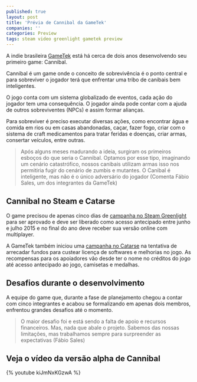 ```yaml
---
published: true
layout: post
title: 'Prévia de Cannibal da GameTek'
companies: ''
categories: Preview
tags: steam video greenlight gametek preview
---
```

A indie brasileira <a href="http://www.gametekbrasil.com/" target="_blank">GameTek</a>
 está há cerca de dois anos desenvolvendo seu primeiro game: Cannibal.

Cannibal é um game onde o conceito de sobrevivência é o ponto central e para sobreviver o jogador terá que enfrentar uma tribo de canibais bem inteligentes.

O jogo conta com um sistema globalizado de eventos, cada ação do jogador tem uma consequência. O jogador ainda pode contar com a ajuda de outros sobreviventes (NPCs) e assim formar alianças.

Para sobreviver é preciso executar diversas ações, como encontrar água e comida em rios ou em casas abandonadas, caçar, fazer fogo, criar com o sistema de craft medicamentos para tratar feridas e doenças, criar armas, consertar veículos, entre outras.

> Após alguns meses madurando a ideia, surgiram os primeiros esboços do que seria o Cannibal. Optamos por esse tipo, imaginando um cenário catastrófico, nossos canibais utilizam armas isso nos permitiria fugir do cenário de zumbis e mutantes. O Canibal é inteligente, mas não é o único adversário do jogador (Comenta Fábio Sales, um dos integrantes da GameTek)

## Cannibal no Steam e Catarse
O game precisou de apenas cinco dias de <a href="http://steamcommunity.com/sharedfiles/filedetails/?id=385316432" target="_blank">campanha no Steam Greenlight</a>
 para ser aprovado e deve ser liberado como acesso antecipado entre junho e julho 2015 e no final do ano deve receber sua versão online com multiplayer.

A GameTek também iniciou uma <a href="https://www.catarse.me/pt/cannibal" target="_blank">campanha no Catarse</a>
 na tentativa de arrecadar fundos para custear licença de softwares e melhorias no jogo. As recompensas para os apoiadores vão desde ter o nome no créditos do jogo até acesso antecipado ao jogo, camisetas e medalhas.
## Desafios durante o desenvolvimento
A equipe do game que, durante a fase de planejamento chegou a contar com cinco integrantes e acabou se formalizando em apenas dois membros, enfrentou grandes desafios até o momento.

> O maior desafio foi e está sendo a falta de apoio e recursos financeiros. Mas, nada que abale o projeto. Sabemos das nossas limitações, mas trabalhamos sempre para surpreender as expectativas (Fábio Sales)
## Veja o vídeo da versão alpha de Cannibal
{% youtube kiJmNxKGzwA %}